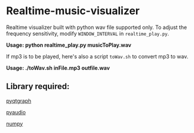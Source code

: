 # Realtime-music-visualizer
Realtime visualizer built with python
wav file supported only.
To adjust the frequency sensitivity, modify `WINDOW_INTERVAL` in `realtime_play.py`.

**Usage: python realtime_play.py musicToPlay.wav**

If mp3 is to be played, here's also a script `toWav.sh` to convert mp3 to wav.

**Usage: ./toWav.sh inFile.mp3 outfile.wav**

## Library required:
[pyqtgraph](http://www.pyqtgraph.org/)

[pyaudio](https://people.csail.mit.edu/hubert/pyaudio/docs/)

[numpy](http://www.numpy.org/)

